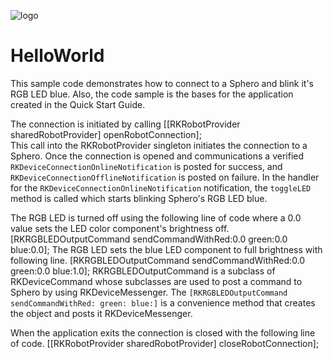 ![logo](http://update.orbotix.com/developer/sphero-small.png)

# HelloWorld

This sample code demonstrates how to connect to a Sphero and blink it's RGB LED blue. Also, the code sample is the bases for the application created in the Quick Start Guide. 

The connection is initiated by calling 
        [[RKRobotProvider sharedRobotProvider] openRobotConnection];        
This call into the RKRobotProvider singleton initiates the connection to a Sphero. Once the connection is opened and communications a verified ``RKDeviceConnectionOnlineNotification`` is posted for success, and ``RKDeviceConnectionOfflineNotification`` is posted on failure. In the handler for the ``RKDeviceConnectionOnlineNotification`` notification, the `toggleLED` method is called which starts blinking Sphero's RGB LED blue.

The RGB LED is turned off using the following line of code where a 0.0 value sets the LED color component's brightness off.
        [RKRGBLEDOutputCommand sendCommandWithRed:0.0 green:0.0 blue:0.0];
The RGB LED sets the blue LED component to full brightness with following line.
        [RKRGBLEDOutputCommand sendCommandWithRed:0.0 green:0.0 blue:1.0];
RKRGBLEDOutputCommand is a subclass of RKDeviceCommand whose subclasses are used to post a command to Sphero by using RKDeviceMessenger. The `[RKRGBLEDOutputCommand sendCommandWithRed: green: blue:]` is a convenience method that creates the object and posts it RKDeviceMessenger. 

When the application exits the connection is closed with the following line of code.
    [[RKRobotProvider sharedRobotProvider] closeRobotConnection];





